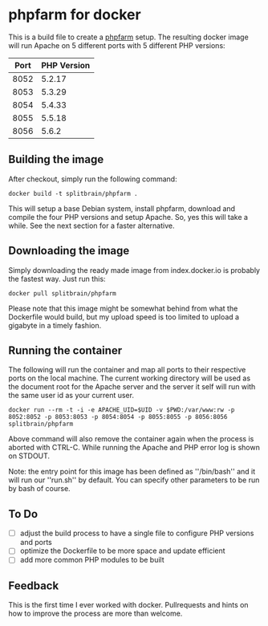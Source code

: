 phpfarm for docker
==================

This is a build file to create a [phpfarm](http://sourceforge.net/projects/phpfarm/)
setup. The resulting docker image will run Apache on 5 different ports with 5
different PHP versions:

Port | PHP Version
-----|-------------
8052 | 5.2.17
8053 | 5.3.29
8054 | 5.4.33
8055 | 5.5.18
8056 | 5.6.2

Building the image
------------------

After checkout, simply run the following command:

    docker build -t splitbrain/phpfarm .

This will setup a base Debian system, install phpfarm, download and compile the four
PHP versions and setup Apache. So, yes this will take a while. See the next section
for a faster alternative.

Downloading the image
-----------------

Simply downloading the ready made image from index.docker.io is probably the fastest
way. Just run this:

    docker pull splitbrain/phpfarm

Please note that this image might be somewhat behind from what the Dockerfile would
build, but my upload speed is too limited to upload a gigabyte in a timely fashion.

Running the container
---------------------

The following will run the container and map all ports to their respective ports on the
local machine. The current working directory will be used as the document root for
the Apache server and the server it self will run with the same user id as your current
user.

    docker run --rm -t -i -e APACHE_UID=$UID -v $PWD:/var/www:rw -p 8052:8052 -p 8053:8053 -p 8054:8054 -p 8055:8055 -p 8056:8056 splitbrain/phpfarm

Above command will also remove the container again when the process is aborted with
CTRL-C. While running the Apache and PHP error log is shown on STDOUT.

Note: the entry point for this image has been defined as ''/bin/bash'' and it will
run our ''run.sh'' by default. You can specify other parameters to be run by bash
of course.

To Do
-----

- [ ] adjust the build process to have a single file to configure PHP versions and ports
- [ ] optimize the Dockerfile to be more space and update efficient
- [ ] add more common PHP modules to be built

Feedback
--------

This is the first time I ever worked with docker. Pullrequests and hints on how
to improve the process are more than welcome.
